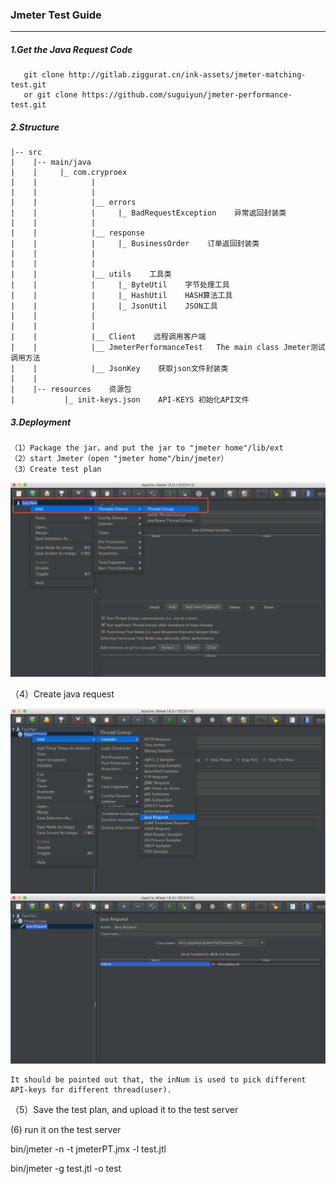 ### Jmeter Test Guide

---

##### 1.Get the Java Request Code

```
   git clone http://gitlab.ziggurat.cn/ink-assets/jmeter-matching-test.git
   or git clone https://github.com/suguiyun/jmeter-performance-test.git
```

##### 2.Structure

```
|-- src
|    |-- main/java
|    |     |_ com.cryproex     
|    |            |
|    |            |
|    |            |__ errors    
|    |            |     |_ BadRequestException    异常返回封装类
|    |            |
|    |            |__ response
|    |            |     |_ BusinessOrder    订单返回封装类
|    |            |
|    |            |
|    |            |__ utils    工具类
|    |            |     |_ ByteUtil    字节处理工具
|    |            |     |_ HashUtil    HASH算法工具
|    |            |     |_ JsonUtil    JSON工具
|    |            |
|    |            |
|    |            |__ Client    远程调用客户端
|    |            |__ JmeterPerformanceTest   The main class Jmeter测试调用方法
|    |            |__ JsonKey    获取json文件封装类
|    |            
|    |-- resources    资源包
|           |_ init-keys.json    API-KEYS 初始化API文件
```

##### 3.Deployment

```
（1）Package the jar，and put the jar to "jmeter home"/lib/ext
（2）start Jmeter（open "jmeter home"/bin/jmeter）
（3）Create test plan
```

![](/assets/createThreads.png)

（4）Create java request

![](/assets/CreateJavaRequest.png)![](/assets/CreateJavaRequest%282%29.png)

```
It should be pointed out that, the inNum is used to pick different API-keys for different thread(user).
```

（5）Save the test plan, and upload it to the test server

\(6\) run it on the test server

bin/jmeter -n -t jmeterPT.jmx -l test.jtl

bin/jmeter -g test.jtl -o test


